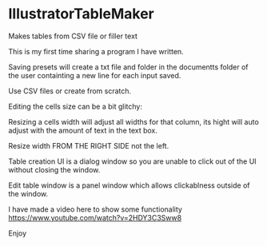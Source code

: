 # IllustratorTableMaker
Makes tables from CSV file or filler text

This is my first time sharing a program I have written.

Saving presets will create a txt file and folder in the documentts folder of the user containting a new line for each input saved.

Use CSV files or create from scratch.

Editing the cells size can be a bit glitchy:

Resizing a cells width will adjust all widths for that column, its hight will auto adjust with the amount of text in the text box.

Resize width FROM THE RIGHT SIDE not the left.

Table creation UI is a dialog window so you are unable to click out of the UI without closing the window.

Edit table window is a panel window which allows clickablness outside of the window.

I have made a video here to show some functionality https://www.youtube.com/watch?v=2HDY3C3Sww8

Enjoy
